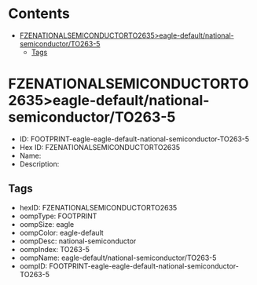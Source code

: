 



Contents
========

* [FZENATIONALSEMICONDUCTORTO2635>eagle-default/national-semiconductor/TO263-5](#fzenationalsemiconductorto2635eagle-defaultnational-semiconductorto263-5)
	* [Tags](#tags)

# FZENATIONALSEMICONDUCTORTO2635>eagle-default/national-semiconductor/TO263-5

- ID: FOOTPRINT-eagle-eagle-default-national-semiconductor-TO263-5
- Hex ID: FZENATIONALSEMICONDUCTORTO2635
- Name: 
- Description: 

## Tags

- hexID: FZENATIONALSEMICONDUCTORTO2635
- oompType: FOOTPRINT
- oompSize: eagle
- oompColor: eagle-default
- oompDesc: national-semiconductor
- oompIndex: TO263-5
- oompName: eagle-default/national-semiconductor/TO263-5
- oompID: FOOTPRINT-eagle-eagle-default-national-semiconductor-TO263-5
